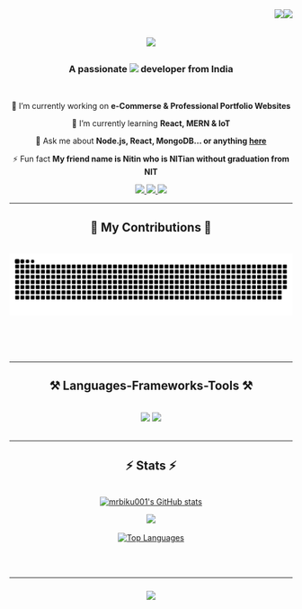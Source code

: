 
<img align="right" src="https://user-images.githubusercontent.com/74038190/240304586-d48893bd-0757-481c-8d7e-ba3e163feae7.png" />
<!--Visitors Count-->
<img align="right" src="https://visitor-badge.laobi.icu/badge?page_id=mrbiku001.mrbiku001" />

<!--Intro-->
<h1 align="center">
    <img src="https://readme-typing-svg.herokuapp.com/?font=Righteous&size=35&center=true&vCenter=true&width=500&height=70&duration=4000&lines=Hi+There!+👋;+I'm+Bikash+Kumar!;" />
</h1>
<h3 align="center">A passionate <span><img src="https://readme-typing-svg.herokuapp.com/?font=Righteous&size=25&center=true&vCenter=true&width=75&height=20&duration=4000&lines=Web;+IoT!;" /></span> developer from India</h3>

<br/>

<!--About me-->
<div align="center">
 
 🔭 I’m currently working on **e-Commerse & Professional Portfolio Websites**
 
 🌱 I’m currently learning **React, MERN & IoT**

 💬 Ask me about **Node.js, React, MongoDB... or anything [here](https://github.com/mrbiku001/mrbiku001/issues)**

 ⚡ Fun fact **My friend name is Nitin who is NITian without graduation from NIT**
 
 </div>

<!--Contact me-->
 <div align="center"> 
  <a href="mailto:contact.biku001@gmail.com">
    <img src="https://img.shields.io/badge/Gmail-333333?style=for-the-badge&logo=gmail&logoColor=red" />
  </a>
  <a href="https://linkedin.com/in/mr-biku001" target="_blank">
    <img src="https://img.shields.io/badge/LinkedIn-0077B5?style=for-the-badge&logo=linkedin&logoColor=white" target="_blank" />
  </a>
  <a href="https://mrbiku001.github.io" target="_blank">
     <img src="https://img.shields.io/badge/Portfolio-FF5722?style=for-the-badge&logo=todoist&logoColor=white" target="_blank" /> <!-- sqlite, safari, google-chrome are other good icon options -->
  </a>
</div>

 <hr/>
 <div align="center">
  <h2>🐍 My Contributions 🐍</h2>
  <br>
  <img alt="snake eating my contributions" src="https://raw.githubusercontent.com/mrbiku001/mrbiku001/output/github-contribution-grid-snake.svg" />
  
  <br/><br/><br/>
</div>

<hr/>


<!--Frameworks and toools-->
<h2 align="center">⚒️ Languages-Frameworks-Tools ⚒️</h2>
<br/>
<div align="center">
    <img src="https://skillicons.dev/icons?i=react,bootstrap,html,css,vscode,github,git" />
    <img src="https://skillicons.dev/icons?i=nodejs,python,javascript,typescript,express,mongodb,c,cpp,java,nextjs,mysql,arduino" /><br>
</div>

<br/>
<hr/>

<!--Status-->
<div align="center">
<h2 >⚡ Stats ⚡</h2>
<br><a href="http://www.github.com/mrbiku001"><img src="https://github-readme-stats.vercel.app/api?username=mrbiku001&show_icons=true&hide=&count_private=true&title_color=0891b2&text_color=ffffff&icon_color=0891b2&bg_color=1c1917&hide_border=true&show_icons=true" alt="mrbiku001's GitHub stats" /></a>

<a href="http://www.github.com/mrbiku001"><img src="https://github-readme-streak-stats.herokuapp.com/?user=mrbiku001&stroke=ffffff&background=1c1917&ring=0891b2&fire=0891b2&currStreakNum=ffffff&currStreakLabel=0891b2&sideNums=ffffff&sideLabels=ffffff&dates=ffffff&hide_border=true" /></a>

<a href="https://github.com/mrbiku001" align="left"><img src="https://github-readme-stats.vercel.app/api/top-langs/?username=mrbiku001&langs_count=10&title_color=0891b2&text_color=ffffff&icon_color=0891b2&bg_color=1c1917&hide_border=true&locale=en&custom_title=Top%20%Languages" alt="Top Languages" /></a>
</div>
<br/><br/>
<hr/>

<h3 align="center">
    <img src="https://readme-typing-svg.herokuapp.com/?font=Righteous&size=25&center=true&vCenter=true&width=500&height=70&duration=4000&lines=Thanks+for+visiting!+✌️;+Shoot+me+a+message+on+Linkedin!;I'm+always+down+to+collab+:)">
</h3>

<br/>

<!--
**mrbiku001/mrbiku001** is a ✨ _special_ ✨ repository because its `README.md` (this file) appears on your GitHub profile.

Here are some ideas to get you started:

- 🔭 I’m currently working on ...
- 🌱 I’m currently learning ...
- 👯 I’m looking to collaborate on ...
- 🤔 I’m looking for help with ...
- 💬 Ask me about ...
- 📫 How to reach me: ...
- 😄 Pronouns: ...
- ⚡ Fun fact: ...
-->
